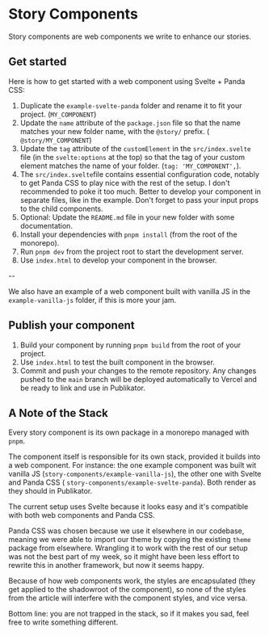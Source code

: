 # Story Components

Story components are web components we write to enhance our stories.

## Get started

Here is how to get started with a web component using Svelte + Panda CSS:

1. Duplicate the `example-svelte-panda` folder and rename it to fit your project. (`MY_COMPONENT`)
2. Update the `name` attribute of the `package.json` file so that the name matches your new folder name, with the
   `@story/` prefix. (
   `@story/MY_COMPONENT`)
3. Update the `tag` attribute of the `customElement` in the `src/index.svelte` file (in the `svelte:options` at the top)
   so that the tag of your custom element matches the name of your folder. (`tag: 'MY_COMPONENT',`).
4. The `src/index.svelte`file contains essential configuration code, notably to get Panda CSS to play nice with the
   rest of the setup. I don't recommended to poke it too much. Better to develop your component in separate
   files, like in the example. Don't forget to pass your input props to the child components.
5. Optional: Update the `README.md` file in your new folder with some documentation.
6. Install your dependencies with `pnpm install` (from the root of the monorepo).
7. Run `pnpm dev` from the project root to start the development server.
8. Use `index.html` to develop your component in the browser.

--

We also have an example of a web component built with vanilla JS in the `example-vanilla-js` folder, if this is more
your jam.

## Publish your component

1. Build your component by running `pnpm build` from the root of your project.
2. Use `index.html` to test the built component in the browser.
3. Commit and push your changes to the remote repository. Any changes pushed to the `main` branch will be deployed
   automatically to Vercel and be ready to link and use in Publikator.

## A Note of the Stack

Every story component is its own package in a monorepo managed with `pnpm`.

The component itself is responsible for its own stack, provided it builds into a web component. For instance: the one
example component was built wit vanilla JS (`story-components/example-vanilla-js`), the other one with Svelte and Panda
CSS (
`story-components/example-svelte-panda`). Both render as they should in Publikator.

The current setup uses Svelte because it looks easy and it's compatible with both web components and Panda CSS.

Panda CSS was chosen because we use it elsewhere in our codebase, meaning we were able to import our theme by copying
the existing `theme` package from elsewhere. Wrangling it to work with the rest of our setup was not the best part of my
week, so it might have been less effort to rewrite this in another framework, but now it seems happy.

Because of how web components work, the styles are encapsulated (they get applied to the shadowroot of the component),
so none of the styles from the article will interfere with the component styles, and vice versa.

Bottom line: you are not trapped in the stack, so if it makes you sad, feel free to write something different.